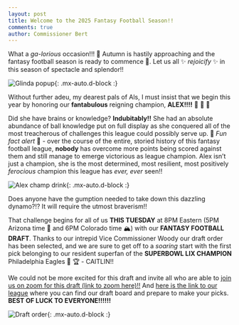 ```yaml
---
layout: post
title: Welcome to the 2025 Fantasy Football Season!!
comments: true
author: Commissioner Bert
---
```



What a _ga-lorious_ occasion!!! &#129346; Autumn is hastily approaching and the fantasy football season is ready to commence &#127944;. Let us all &#10024; _rejoicify_ &#10024; in this season of spectacle and splendor!!

![Glinda popup](https://al-pals.github.io/assets/img/glinda_popup.gif){: .mx-auto.d-block :}


Without further adeu, my dearest pals of Als, I must insist that we begin this year by honoring our **fantabulous** reigning champion, **ALEX!!!!** &#127881; &#127870; &#127881;


Did she have brains or knowledge? **Indubitably!!**
She had an absolute abundance of ball knowledge put on full display as she conquered all of the most treacherous of challenges this league could possibly serve up. 
&#128680; _Fun fact alert_ &#128680; - over the course of the entire, storied history of this fantasy football league, **nobody** has overcome more points being scored against them and still manage to emerge victorious as league champion.
Alex isn’t just a champion, she is the most determined, most resilient, most positively _ferocious_ champion this league has _ever, ever_ seen!!


![Alex champ drink](https://al-pals.github.io/assets/img/alex_champ_drink.png){: .mx-auto.d-block :}


Does anyone have the gumption needed to take down this dazzling dynamo?!? It will require the utmost braverism!!

That challenge begins for all of us **THIS TUESDAY** at 8PM Eastern (5PM Arizona time &#127797; and 6PM Colorado time &#127956;) with our **FANTASY FOOTBALL DRAFT**. 
Thanks to our intrepid Vice Commissioner Woody our draft order has been selected, and we are sure to get off to a _soaring_ start 
with the first pick belonging to our resident superfan of the **SUPERBOWL LIX CHAMPION** Philadelphia Eagles &#129413; &#127942; - CAITLIN!!

We could not be more excited for this draft and invite all who are able to [join us on zoom for this draft (link to zoom here)!!](https://ncsu.zoom.us/j/93077515043?pwd=K3Mh6FTozVa0OICJHxKCdrUrpQ0Nw3.1)
And [here is the link to our league](https://sleeper.com/leagues/1257090487240642560/) where you can find our draft board and prepare to make your picks. **BEST OF LUCK TO EVERYONE!!!!!!**

![Draft order](https://al-pals.github.io/assets/img/draft_order.jpg){: .mx-auto.d-block :}


